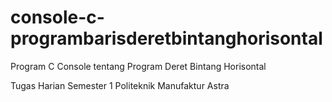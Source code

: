 # console-c-programbarisderetbintanghorisontal
 Program C Console tentang Program Deret Bintang Horisontal
 
 Tugas Harian Semester 1 Politeknik Manufaktur Astra
